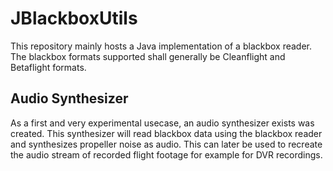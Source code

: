 # JBlackboxUtils
This repository mainly hosts a Java implementation of a blackbox reader.
The blackbox formats supported shall generally be Cleanflight and Betaflight formats.

## Audio Synthesizer
As a first and very experimental usecase, an audio synthesizer exists was created. This synthesizer will read blackbox data using the
blackbox reader and synthesizes propeller noise as audio. This can later be used to recreate the audio stream of recorded flight footage for
example for DVR recordings.

